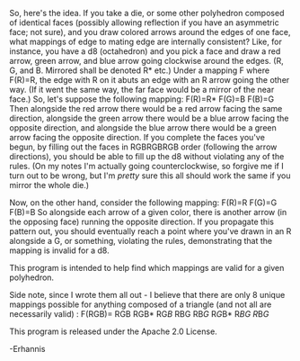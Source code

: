 So, here's the idea.  If you take a die, or some other polyhedron composed of identical faces (possibly allowing reflection if you have an asymmetric face; not sure), and you draw colored arrows around the edges of one face, what mappings of edge to mating edge are internally consistent?  Like, for instance, you have a d8 (octahedron) and you pick a face and draw a red arrow, green arrow, and blue arrow going clockwise around the edges.  (R, G, and B.  Mirrored shall be denoted R* etc.)  Under a mapping F where F(R)=R, the edge with R on it abuts an edge with an R arrow going the other way.  (If it went the same way, the far face would be a mirror of the near face.)  So, let's suppose the following mapping:
F(R)=R*
F(G)=B
F(B)=G
Then alongside the red arrow there would be a red arrow facing the same direction, alongside the green arrow there would be a blue arrow facing the opposite direction, and alongside the blue arrow there would be a green arrow facing the opposite direction.  If you complete the faces you've begun, by filling out the faces in RGBRGBRGB order (following the arrow directions), you should be able to fill up the d8 without violating any of the rules.  (On my notes I'm actually going counterclockwise, so forgive me if I turn out to be wrong, but I'm *pretty* sure this all should work the same if you mirror the whole die.)

Now, on the other hand, consider the following mapping:
F(R)=R
F(G)=G
F(B)=B
So alongside each arrow of a given color, there is another arrow (in the opposing face) running the opposite direction.  If you propagate this pattern out, you should eventually reach a point where you've drawn in an R alongside a G, or something, violating the rules, demonstrating that the mapping is invalid for a d8.

This program is intended to help find which mappings are valid for a given polyhedron.

Side note, since I wrote them all out - I believe that there are only 8 unique mappings possible for anything composed of a triangle (and not all are necessarily valid) :
F(RGB)=
RGB
RGB*
RG*B*
RBG
RB*G*
R*G*B*
R*BG
R*B*G*

This program is released under the Apache 2.0 License.

-Erhannis